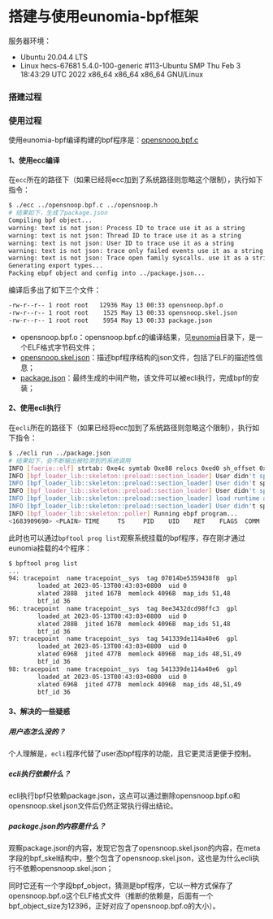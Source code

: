 # 搭建与使用eunomia-bpf框架

服务器环境：

- Ubuntu 20.04.4 LTS
- Linux hecs-67681 5.4.0-100-generic #113-Ubuntu SMP Thu Feb 3 18:43:29 UTC 2022 x86_64 x86_64 x86_64 GNU/Linux

### 搭建过程



### 使用过程

使用eunomia-bpf编译构建的bpf程序是：[opensnoop.bpf.c](../../note/Su/test/eunomia/opensnoop.bpf.c)

#### 1、使用ecc编译

在`ecc`所在的路径下（如果已经将ecc加到了系统路径则忽略这个限制），执行如下指令：

```bash
$ ./ecc ../opensnoop.bpf.c ../opensnoop.h
# 结果如下，生成了package.json
Compiling bpf object...
warning: text is not json: Process ID to trace use it as a string
warning: text is not json: Thread ID to trace use it as a string
warning: text is not json: User ID to trace use it as a string
warning: text is not json: trace only failed events use it as a string
warning: text is not json: Trace open family syscalls. use it as a string
Generating export types...
Packing ebpf object and config into ../package.json...
```

编译后多出了如下三个文件：

```bash
-rw-r--r-- 1 root root   12936 May 13 00:33 opensnoop.bpf.o
-rw-r--r-- 1 root root    1525 May 13 00:33 opensnoop.skel.json
-rw-r--r-- 1 root root    5954 May 13 00:33 package.json
```

- opensnoop.bpf.o：opensnoop.bpf.c的编译结果，见[eunomia](../../note/Su/test/eunomia/)目录下，是一个ELF格式字节码文件；
- [opensnoop.skel.json](../../note/Su/test/eunomia/opensnoop.skel.json)：描述bpf程序结构的json文件，包括了ELF的描述性信息；
- [package.json](../../note/Su/test/eunomia/package.json)：最终生成的中间产物，该文件可以被ecli执行，完成bpf的安装；

#### 2、使用ecli执行

在`ecli`所在的路径下（如果已经将ecc加到了系统路径则忽略这个限制），执行如下指令：

```bash
$ ./ecli run ../package.json
# 结果如下，会不断输出被检测到的系统调用
INFO [faerie::elf] strtab: 0xe4c symtab 0xe88 relocs 0xed0 sh_offset 0xed0
INFO [bpf_loader_lib::skeleton::preload::section_loader] User didn't specify custom value for variable pid_target, use the default one in ELF
INFO [bpf_loader_lib::skeleton::preload::section_loader] User didn't specify custom value for variable tgid_target, use the default one in ELF
INFO [bpf_loader_lib::skeleton::preload::section_loader] User didn't specify custom value for variable uid_target, use the default one in ELF
INFO [bpf_loader_lib::skeleton::preload::section_loader] load runtime arg (user specified the value through cli, or predefined in the skeleton) for targ_failed: Bool(false), real_type=<INT> '_Bool' bits:8 off:0 enc:bool, btf_type=BtfVar { name: "targ_failed", type_id: 46, kind: GlobalAlloc }
INFO [bpf_loader_lib::skeleton::preload::section_loader] User didn't specify custom value for variable __eunomia_dummy_event_ptr, use the default one in ELF
INFO [bpf_loader_lib::skeleton::poller] Running ebpf program...
<1683909690> <PLAIN> TIME     TS     PID    UID    RET    FLAGS  COMM   FNAME
```

此时也可以通过`bpftool prog list`观察系统挂载的bpf程序，存在刚才通过eunomia挂载的4个程序：

```bash
$ bpftool prog list
...
94: tracepoint  name tracepoint__sys  tag 07014be5359438f8  gpl
        loaded_at 2023-05-13T00:43:03+0800  uid 0
        xlated 288B  jited 167B  memlock 4096B  map_ids 51,48
        btf_id 36
96: tracepoint  name tracepoint__sys  tag 8ee3432dcd98ffc3  gpl
        loaded_at 2023-05-13T00:43:03+0800  uid 0
        xlated 288B  jited 167B  memlock 4096B  map_ids 51,48
        btf_id 36
97: tracepoint  name tracepoint__sys  tag 541339de114a40e6  gpl
        loaded_at 2023-05-13T00:43:03+0800  uid 0
        xlated 696B  jited 477B  memlock 4096B  map_ids 48,51,49
        btf_id 36
98: tracepoint  name tracepoint__sys  tag 541339de114a40e6  gpl
        loaded_at 2023-05-13T00:43:03+0800  uid 0
        xlated 696B  jited 477B  memlock 4096B  map_ids 48,51,49
        btf_id 36
```

#### 3、解决的一些疑惑

##### 用户态怎么没的？

个人理解是，`ecli`程序代替了user态bpf程序的功能，且它更灵活更便于控制。

##### ecli执行依赖什么？

ecli执行bpf只依赖package.json，这点可以通过删除opensnoop.bpf.o和opensnoop.skel.json文件后仍然正常执行得出结论。

##### package.json的内容是什么？

观察package.json的内容，发现它包含了opensnoop.skel.json的内容，在meta字段的bpf_skel结构中，整个包含了opensnoop.skel.json，这也是为什么ecli执行不依赖opensnoop.skel.json；

同时它还有一个字段bpf_object，猜测是bpf程序，它以一种方式保存了opensnoop.bpf.o这个ELF格式文件（推断的依赖是，后面有一个bpf_object_size为12396，正好对应了opensnoop.bpf.o的大小）。